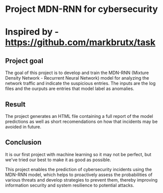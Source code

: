 # Project MDN-RNN for cybersecurity 
# Inspired by - https://github.com/markbrutx/task

## Project goal

The goal of this project is to develop and train the MDN-RNN (Mixture Density Network - Recurrent Neural Network) model for analyzing the network traffic and indicate the suspicious entries. The inputs are the log files and the ourputs are entries that model label as anomalies.


## Result

The project generates an HTML file containing a full report of the model predictions as well as short recomendations on how that incidents may be avoided in future.

## Conclusion

It is our first project with machine learning so it may not be perfect, but we've tried our best to make it as good as possible.

This project enables the prediction of cybersecurity incidents using the MDN-RNN model, which helps to proactively assess the probabilities of various threats and develop strategies to prevent them, thereby improving information security and system resilience to potential attacks.

